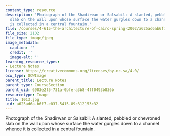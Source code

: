 ```yaml
---
content_type: resource
description: 'Photograph of the Shadirwan or Salsabil: A slanted, pebbled or chevroned
  slab on the wall upon whose surface the water gurgles down to a channel whence it
  is collected in a central fountain.'
file: /courses/4-615-the-architecture-of-cairo-spring-2002/a625ad6ab6f7e037541589c312153c32_1013.jpg
file_size: 2102
file_type: image/jpeg
image_metadata:
  caption: ''
  credit: ''
  image-alt: ''
learning_resource_types:
- Lecture Notes
license: https://creativecommons.org/licenses/by-nc-sa/4.0/
ocw_type: OCWImage
parent_title: Lecture Notes
parent_type: CourseSection
parent_uid: 6903e2f5-731a-0bfe-a3b8-4ff0493b836b
resourcetype: Image
title: 1013.jpg
uid: a625ad6a-b6f7-e037-5415-89c312153c32
---
```

Photograph of the Shadirwan or Salsabil: A slanted, pebbled or chevroned slab on the wall upon whose surface the water gurgles down to a channel whence it is collected in a central fountain.